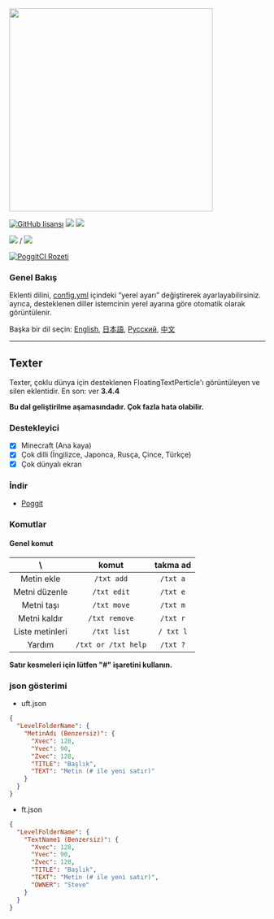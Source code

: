 <img src="/assets/Texter.png" width="400px">

[![GitHub lisansı](https://img.shields.io/badge/license-UIUC/NCSA-blue.svg)](https://github.com/fuyutsuki/Texter/blob/master/LICENSE)
[![](https://poggit.pmmp.io/shield.state/Texter)](https://poggit.pmmp.io/p/Texter)
[![](https://poggit.pmmp.io/shield.api/Texter)](https://poggit.pmmp.io/p/Texter)

[![](https://poggit.pmmp.io/shield.dl/Texter)](https://poggit.pmmp.io/p/Texter) / [![](https://poggit.pmmp.io/shield.dl.total/Texter)](https://poggit.pmmp.io/p/Texter)

[![PoggitCI Rozeti](https://poggit.pmmp.io/ci.badge/fuyutsuki/Texter/Texter)](https://poggit.pmmp.io/ci/fuyutsuki/Texter/Texter)

### Genel Bakış

Eklenti dilini, [config.yml](/resources/config.yml) içindeki “yerel ayarı” değiştirerek ayarlayabilirsiniz.  
ayrıca, desteklenen diller istemcinin yerel ayarına göre otomatik olarak görüntülenir.

Başka bir dil seçin:
[English](/README.md),
[日本語](./ja_jp.md),
[Русский](./ru_ru.md),
[中文](./zh_cn.md)

***

## Texter

Texter, çoklu dünya için desteklenen FloatingTextPerticle'ı görüntüleyen ve silen eklentidir.
En son: ver **3.4.4**

**Bu dal geliştirilme aşamasındadır. Çok fazla hata olabilir.**

### Destekleyici

- [x] Minecraft (Ana kaya)
- [x] Çok dilli (İngilizce, Japonca, Rusça, Çince, Türkçe)
- [x] Çok dünyalı ekran

### İndir

* [Poggit](https://poggit.pmmp.io/p/Texter)

### Komutlar

#### Genel komut

| \ |komut|takma ad|
|:-:|:-:|:-:|
|Metin ekle|`/txt add`|`/txt a`|
|Metni düzenle|`/txt edit`|`/txt e`|
|Metni taşı|`/txt move`|`/txt m`|
|Metni kaldır|`/txt remove`|`/txt r`|
|Liste metinleri|`/txt list`|`/ txt l`|
|Yardım|`/txt or /txt help`|`/txt ?`|

**Satır kesmeleri için lütfen "#" işaretini kullanın.**

### json gösterimi

- uft.json
```json
{
  "LevelFolderName": {
    "MetinAdı (Benzersiz)": {
      "Xvec": 128,
      "Yvec": 90,
      "Zvec": 128,
      "TITLE": "Başlık",
      "TEXT": "Metin (# ile yeni satır)"
    }
  }
}
```

- ft.json
```json
{
  "LevelFolderName": {
    "TextName1 (Benzersiz)": {
      "Xvec": 128,
      "Yvec": 90,
      "Zvec": 128,
      "TITLE": "Başlık",
      "TEXT": "Metin (# ile yeni satır)",
      "OWNER": "Steve"
    }
  }
}
```
